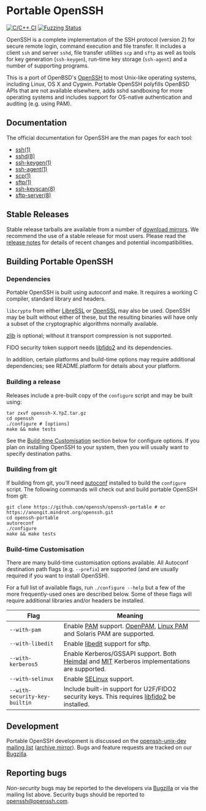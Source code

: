 # Portable OpenSSH

[![C/C++ CI](https://github.com/openssh/openssh-portable/actions/workflows/c-cpp.yml/badge.svg)](https://github.com/openssh/openssh-portable/actions/workflows/c-cpp.yml)
[![Fuzzing Status](https://oss-fuzz-build-logs.storage.googleapis.com/badges/openssh.svg)](https://bugs.chromium.org/p/oss-fuzz/issues/list?sort=-opened&can=1&q=proj:openssh)

OpenSSH is a complete implementation of the SSH protocol (version 2) for secure remote login, command execution and file transfer. It includes a client ``ssh`` and server ``sshd``, file transfer utilities ``scp`` and ``sftp`` as well as tools for key generation (``ssh-keygen``), run-time key storage (``ssh-agent``) and a number of supporting programs.

This is a port of OpenBSD's [OpenSSH](https://openssh.com) to most Unix-like operating systems, including Linux, OS X and Cygwin. Portable OpenSSH polyfills OpenBSD APIs that are not available elsewhere, adds sshd sandboxing for more operating systems and includes support for OS-native authentication and auditing (e.g. using PAM).

## Documentation

The official documentation for OpenSSH are the man pages for each tool:

* [ssh(1)](https://man.openbsd.org/ssh.1)
* [sshd(8)](https://man.openbsd.org/sshd.8)
* [ssh-keygen(1)](https://man.openbsd.org/ssh-keygen.1)
* [ssh-agent(1)](https://man.openbsd.org/ssh-agent.1)
* [scp(1)](https://man.openbsd.org/scp.1)
* [sftp(1)](https://man.openbsd.org/sftp.1)
* [ssh-keyscan(8)](https://man.openbsd.org/ssh-keyscan.8)
* [sftp-server(8)](https://man.openbsd.org/sftp-server.8)

## Stable Releases

Stable release tarballs are available from a number of [download mirrors](https://www.openssh.com/portable.html#downloads). We recommend the use of a stable release for most users. Please read the [release notes](https://www.openssh.com/releasenotes.html) for details of recent changes and potential incompatibilities.

## Building Portable OpenSSH

### Dependencies

Portable OpenSSH is built using autoconf and make. It requires a working C compiler, standard library and headers.

``libcrypto`` from either [LibreSSL](https://www.libressl.org/) or [OpenSSL](https://www.openssl.org) may also be used.  OpenSSH may be built without either of these, but the resulting binaries will have only a subset of the cryptographic algorithms normally available.

[zlib](https://www.zlib.net/) is optional; without it transport compression is not supported.

FIDO security token support needs [libfido2](https://github.com/Yubico/libfido2) and its dependencies.

In addition, certain platforms and build-time options may require additional dependencies; see README.platform for details about your platform.

### Building a release

Releases include a pre-built copy of the ``configure`` script and may be built using:

```
tar zxvf openssh-X.YpZ.tar.gz
cd openssh
./configure # [options]
make && make tests
```

See the [Build-time Customisation](#build-time-customisation) section below for configure options. If you plan on installing OpenSSH to your system, then you will usually want to specify destination paths.

### Building from git

If building from git, you'll need [autoconf](https://www.gnu.org/software/autoconf/) installed to build the ``configure`` script. The following commands will check out and build portable OpenSSH from git:

```
git clone https://github.com/openssh/openssh-portable # or https://anongit.mindrot.org/openssh.git
cd openssh-portable
autoreconf
./configure
make && make tests
```

### Build-time Customisation

There are many build-time customisation options available. All Autoconf destination path flags (e.g. ``--prefix``) are supported (and are usually required if you want to install OpenSSH).

For a full list of available flags, run ``./configure --help`` but a few of the more frequently-used ones are described below. Some of these flags will require additional libraries and/or headers be installed.

Flag | Meaning
--- | ---
``--with-pam`` | Enable [PAM](https://en.wikipedia.org/wiki/Pluggable_authentication_module) support. [OpenPAM](https://www.openpam.org/), [Linux PAM](http://www.linux-pam.org/) and Solaris PAM are supported.
``--with-libedit`` | Enable [libedit](https://www.thrysoee.dk/editline/) support for sftp.
``--with-kerberos5`` | Enable Kerberos/GSSAPI support. Both [Heimdal](https://www.h5l.org/) and [MIT](https://web.mit.edu/kerberos/) Kerberos implementations are supported.
``--with-selinux`` | Enable [SELinux](https://en.wikipedia.org/wiki/Security-Enhanced_Linux) support.
``--with-security-key-builtin`` | Include built-in support for U2F/FIDO2 security keys. This requires [libfido2](https://github.com/Yubico/libfido2) be installed.

## Development

Portable OpenSSH development is discussed on the [openssh-unix-dev mailing list](https://lists.mindrot.org/mailman/listinfo/openssh-unix-dev) ([archive mirror](https://marc.info/?l=openssh-unix-dev)). Bugs and feature requests are tracked on our [Bugzilla](https://bugzilla.mindrot.org/).

## Reporting bugs

_Non-security_ bugs may be reported to the developers via [Bugzilla](https://bugzilla.mindrot.org/) or via the mailing list above. Security bugs should be reported to [openssh@openssh.com](mailto:openssh.openssh.com).
